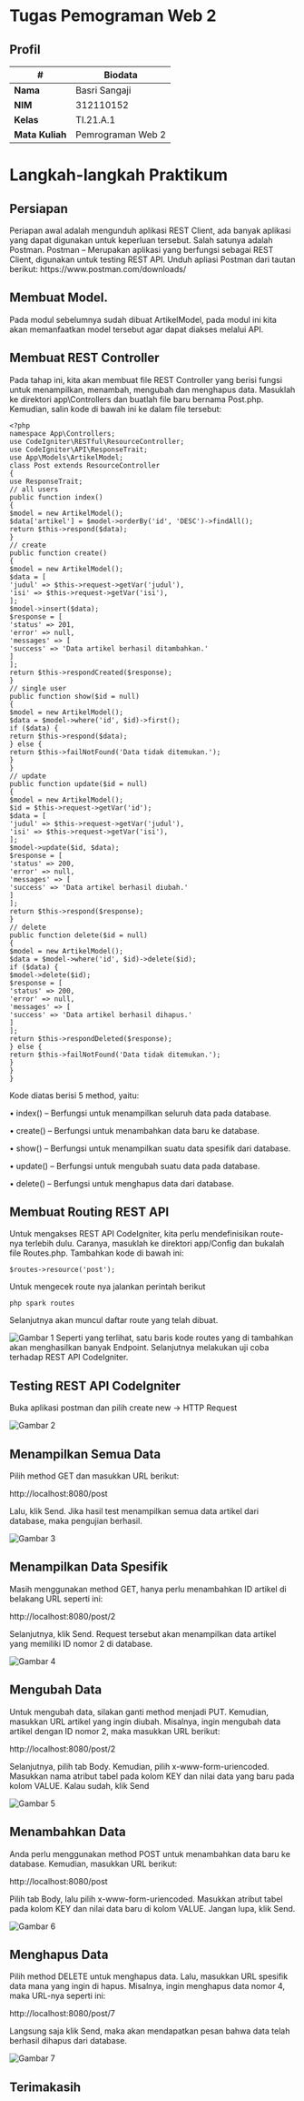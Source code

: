 # Tugas Pemograman Web 2
## Profil
| #               | Biodata           |
| --------------- | ----------------- |
| **Nama**        | Basri Sangaji     |
| **NIM**         | 312110152         |
| **Kelas**       | TI.21.A.1         |
| **Mata Kuliah** | Pemrograman Web 2 |

# Langkah-langkah Praktikum
## Persiapan
<p>
Periapan awal adalah mengunduh aplikasi REST Client, ada banyak aplikasi yang dapat digunakan untuk 
keperluan tersebut. Salah satunya adalah Postman. Postman – Merupakan aplikasi yang berfungsi 
sebagai REST Client, digunakan untuk testing REST API. Unduh apliasi Postman dari tautan berikut: 
https://www.postman.com/downloads/
</p>

## Membuat Model.
Pada modul sebelumnya sudah dibuat ArtikelModel, pada modul ini kita akan memanfaatkan model
tersebut agar dapat diakses melalui API.

## Membuat REST Controller
<p>
Pada tahap ini, kita akan membuat file REST Controller yang berisi fungsi untuk menampilkan, 
menambah, mengubah dan menghapus data. Masuklah ke direktori app\Controllers dan buatlah file 
baru bernama Post.php. Kemudian, salin kode di bawah ini ke dalam file tersebut:
</p>

```
<?php
namespace App\Controllers;
use CodeIgniter\RESTful\ResourceController;
use CodeIgniter\API\ResponseTrait;
use App\Models\ArtikelModel;
class Post extends ResourceController
{
use ResponseTrait;
// all users
public function index()
{
$model = new ArtikelModel();
$data['artikel'] = $model->orderBy('id', 'DESC')->findAll();
return $this->respond($data);
}
// create
public function create()
{
$model = new ArtikelModel();
$data = [
'judul' => $this->request->getVar('judul'),
'isi' => $this->request->getVar('isi'),
];
$model->insert($data);
$response = [
'status' => 201,
'error' => null,
'messages' => [
'success' => 'Data artikel berhasil ditambahkan.'
]
];
return $this->respondCreated($response);
}
// single user
public function show($id = null)
{
$model = new ArtikelModel();
$data = $model->where('id', $id)->first();
if ($data) {
return $this->respond($data);
} else {
return $this->failNotFound('Data tidak ditemukan.');
}
}
// update
public function update($id = null)
{
$model = new ArtikelModel();
$id = $this->request->getVar('id');
$data = [
'judul' => $this->request->getVar('judul'),
'isi' => $this->request->getVar('isi'),
];
$model->update($id, $data);
$response = [
'status' => 200,
'error' => null,
'messages' => [
'success' => 'Data artikel berhasil diubah.'
]
];
return $this->respond($response);
}
// delete
public function delete($id = null)
{
$model = new ArtikelModel();
$data = $model->where('id', $id)->delete($id);
if ($data) {
$model->delete($id);
$response = [
'status' => 200,
'error' => null,
'messages' => [
'success' => 'Data artikel berhasil dihapus.'
]
];
return $this->respondDeleted($response);
} else {
return $this->failNotFound('Data tidak ditemukan.');
}
}
}

```

<p>
Kode diatas berisi 5 method, yaitu:
<p>• index() – Berfungsi untuk menampilkan seluruh data pada database.</p>
<p>• create() – Berfungsi untuk menambahkan data baru ke database.</p>
<p>• show() – Berfungsi untuk menampilkan suatu data spesifik dari database.</p>
<p>• update() – Berfungsi untuk mengubah suatu data pada database.</p>
<p>• delete() – Berfungsi untuk menghapus data dari database.</p>
</p>

## Membuat Routing REST API
<p>
Untuk mengakses REST API CodeIgniter, kita perlu mendefinisikan route-nya terlebih dulu. 
Caranya, masuklah ke direktori app/Config dan bukalah file Routes.php. Tambahkan kode 
di bawah ini:
</p>

```
$routes->resource('post');
```

<p>
Untuk mengecek route nya jalankan perintah berikut
</p>

```
php spark routes
```

<p>
Selanjutnya akan muncul daftar route yang telah dibuat.
</p>

![Gambar 1](img/1.png)
Seperti yang terlihat, satu baris kode routes yang di tambahkan akan menghasilkan banyak
Endpoint.
Selanjutnya melakukan uji coba terhadap REST API CodeIgniter.

## Testing REST API CodeIgniter
<p>
Buka aplikasi postman dan pilih create new → HTTP Request
</p>

![Gambar 2](img/2.png)

## Menampilkan Semua Data
<p>
Pilih method GET dan masukkan URL berikut:
<p>http://localhost:8080/post</p>
<p></p>Lalu, klik Send. Jika hasil test menampilkan semua data artikel dari database, maka pengujian 
berhasil.</p>
</p>

![Gambar 3](img/3.png)

## Menampilkan Data Spesifik
<p>
Masih menggunakan method GET, hanya perlu menambahkan ID artikel di belakang URL 
seperti ini:
<p>http://localhost:8080/post/2</p>
<p></p>Selanjutnya, klik Send. Request tersebut akan menampilkan data artikel yang memiliki ID 
nomor 2 di database.</p>
</p>

![Gambar 4](img/4.png)

## Mengubah Data
<p>
Untuk mengubah data, silakan ganti method menjadi PUT. Kemudian, masukkan URL artikel
yang ingin diubah. Misalnya, ingin mengubah data artikel dengan ID nomor 2, maka masukkan 
URL berikut:
<p>http://localhost:8080/post/2</p>
<p></p>Selanjutnya, pilih tab Body. Kemudian, pilih x-www-form-uriencoded. Masukkan nama 
atribut tabel pada kolom KEY dan nilai data yang baru pada kolom VALUE. Kalau sudah, 
klik Send</p>
</p>
 
![Gambar 5](img/5.png)

## Menambahkan Data
<p>
Anda perlu menggunakan method POST untuk menambahkan data baru ke database. 
Kemudian, masukkan URL berikut:
<p>http://localhost:8080/post</p>
<p>Pilih tab Body, lalu pilih x-www-form-uriencoded. Masukkan atribut tabel pada 
kolom KEY dan nilai data baru di kolom VALUE. Jangan lupa, klik Send.</p>
</p>

![Gambar 6](img/6.png)
 
## Menghapus Data
<p>
Pilih method DELETE untuk menghapus data. Lalu, masukkan URL spesifik data mana yang 
ingin di hapus. Misalnya, ingin menghapus data nomor 4, maka URL-nya seperti ini:
<p>http://localhost:8080/post/7</p>
<p>Langsung saja klik Send, maka akan mendapatkan pesan bahwa data telah berhasil dihapus dari 
database.</p>
</p>

![Gambar 7](img/7.png)
  
## Terimakasih
